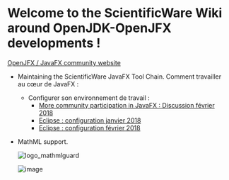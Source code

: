 # Welcome to the ScientificWare Wiki around OpenJDK-OpenJFX developments !

[OpenJFX / JavaFX community website](https://openjfx.io/)

- Maintaining the ScientificWare JavaFX Tool Chain.
Comment travailler au cœur de JavaFX :
  - Configurer son environnement de travail : 
    - [More community participation in JavaFX : Discussion février 2018](http://mail.openjdk.java.net/pipermail/openjfx-dev/2018-February/021335.html)
    - [Eclipse : configuration janvier 2018](http://mail.openjdk.java.net/pipermail/openjfx-dev/2018-January/021305.html)
    - [Eclipse : configuration février 2018](http://mail.openjdk.java.net/pipermail/openjfx-dev/2018-February/021327.html)

- MathML support.

  ![logo_mathmlguard](https://user-images.githubusercontent.com/19194678/41108486-e9aac9e2-6a74-11e8-9055-bf714fa45609.png)

  ![image](https://user-images.githubusercontent.com/19194678/41190255-70c588d8-6bdb-11e8-8e2c-ec95235a391e.png)

